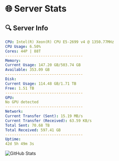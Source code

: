 # 🌐 Server Stats
## 🔍 Server Info
```yaml
CPU: Intel(R) Xeon(R) CPU E5-2699 v4 @ 1350.77MHz
CPU Usage: 6.50%
Cores: 44P | 88T
-----------------------------------
Memory:
Current Usage: 147.20 GB/503.74 GB
Available: 353.09 GB
-----------------------------------
Disk:
Current Usage: 114.48 GB/1.71 TB
Free: 1.51 TB
-----------------------------------
GPU:
No GPU detected
-----------------------------------
Network:
Current Transfer (Sent): 15.19 MB/s
Current Transfer (Received): 63.59 KB/s
Total Sent: 70.68 TB
Total Received: 597.41 GB
-----------------------------------
Uptime:
42d 5h 49m 3s
```
![GitHub Stats](https://img.shields.io/badge/Updated-2025-04-19_03:11:52-blue)